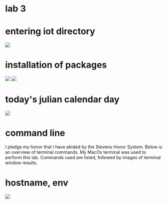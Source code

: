 # lab 3
# entering iot directory
![](media/1ab3.1.png)
# installation of packages 
![](media/1ab3.2.png)
![](media/1ab3.3.png)
# today's julian calendar day
![](media/1ab3.4.png)

# command line
I pledge my honor that I have abided by the Stevens Honor System. Below is an overview of terminal commands. My MacOs terminal was used to perform this lab. Commands used are listed, followed by images of terminal window results.
# hostname, env
![](media/ss1.png)
